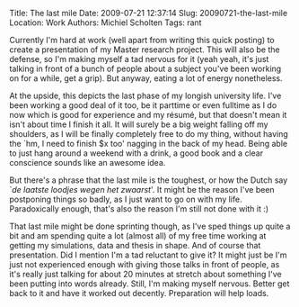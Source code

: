Title: The last mile
Date: 2009-07-21 12:37:14
Slug: 20090721-the-last-mile
Location: Work
Authors: Michiel Scholten
Tags: rant

<p>Currently I'm hard at work (well apart from writing this quick posting) to create a presentation of my Master research project. This will also be the defense, so I'm making myself a tad nervous for it (yeah yeah, it's just talking in front of a bunch of people about a subject you've been working on for a while, get a grip). But anyway, eating a lot of energy nonetheless.</p>

<p>At the upside, this depicts the last phase of my longish university life. I've been working a good deal of it too, be it parttime or even fulltime as I do now which is good for experience and my r&eacute;sum&eacute;, but that doesn't mean it isn't about time I finish it all. It will surely be a big weight falling off my shoulders, as I will be finally completely free to do my thing, without having the `hm, I need to finish $x too' nagging in the back of my head. Being able to just hang around a weekend with a drink, a good book and a clear conscience sounds like an awesome idea.</p>

<p>But there's a phrase that the last mile is the toughest, or how the Dutch say `<em>de laatste loodjes wegen het zwaarst</em>'. It might be the reason I've been postponing things so badly, as I just want to go on with my life. Paradoxically enough, that's also the reason I'm still not done with it :)</p>

<p>That last mile might be done sprinting though, as I've sped things up quite a bit and am spending quite a lot (almost all) of my free time working at getting my simulations, data and thesis in shape. And of course that presentation. Did I mention I'm a tad reluctant to give it? It might just be I'm just not experienced enough with giving those talks in front of people, as it's really just talking for about 20 minutes at stretch about something I've been putting into words already. Still, I'm making myself nervous. Better get back to it and have it worked out decently. Preparation will help loads.</p>